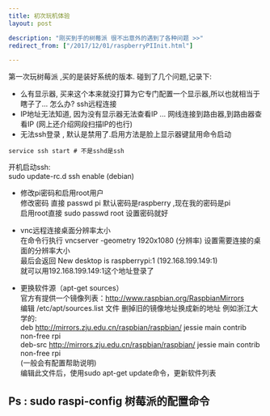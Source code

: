 ```yaml
---
title: 初次玩机体验
layout: post

description: "刚买到手的树莓派 很不出意外的遇到了各种问题 >>"
redirect_from: ["/2017/12/01/raspberryPIInit.html"]

---
```

第一次玩树莓派 ,买的是装好系统的版本. 碰到了几个问题,记录下:
* 么有显示器, 买来这个本来就没打算为它专门配置一个显示器,所以也就相当于瞎子了...  怎么办? ssh远程连接
* IP地址无法知道, 因为没有显示器无法查看IP ...  网线连接到路由器,到路由器查看IP (网上还介绍网段扫描IP的也行)  
* 无法ssh登录 , 默认是禁用了.启用方法是脸上显示器键鼠用命令启动  
 ```
service ssh start # 不是sshd是ssh
```
开机启动ssh:  
  sudo update-rc.d ssh enable (debian)

* 修改pi密码和启用root用户   
修改密码 直接 passwd pi 默认密码是raspberry ,现在我的密码是pi   
启用root直接 sudo passwd root 设置密码就好

* vnc远程连接桌面分辨率太小   
 在命令行执行 vncserver -geometry 1920x1080
(分辨率) 设置需要连接的桌面的分辨率大小   
最后会返回 New desktop is raspberrypi:1 (192.168.199.149:1)  
就可以用192.168.199.149:1这个地址登录了

* 更换软件源（apt-get sources）  
  官方有提供一个镜像列表：http://www.raspbian.org/RaspbianMirrors     
  编辑 /etc/apt/sources.list 文件 删掉旧的镜像地址换成新的地址
例如浙江大学的:  
deb http://mirrors.zju.edu.cn/raspbian/raspbian/ jessie main contrib non-free rpi  
deb-src http://mirrors.zju.edu.cn/raspbian/raspbian/ jessie main contrib non-free rpi  
(一般会有配置帮助说明)  
编辑此文件后，使用sudo apt-get update命令，更新软件列表

## Ps : sudo raspi-config 树莓派的配置命令
